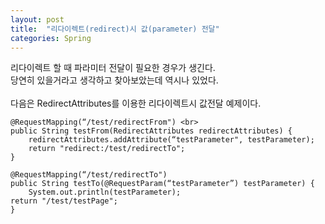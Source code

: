 ```yaml
---
layout: post
title:  "리다이렉트(redirect)시 값(parameter) 전달"
categories: Spring
---
```


리다이렉트 할 때 파라미터 전달이 필요한 경우가 생긴다. <br>
당연히 있을거라고 생각하고 찾아보았는데 역시나 있었다. <br>
<br>
다음은 RedirectAttributes를 이용한 리다이렉트시 값전달 예제이다. <br>

    @RequestMapping(“/test/redirectFrom") <br>
    public String testFrom(RedirectAttributes redirectAttributes) {
        redirectAttributes.addAttribute(“testParameter", testParameter);
        return "redirect:/test/redirectTo";
    }

    @RequestMapping(“/test/redirectTo")
    public String testTo(@RequestParam(“testParameter”) testParameter) {
        System.out.println(testParameter);
    return "/test/testPage";
    }



